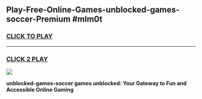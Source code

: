 
## Play-Free-Online-Games-unblocked-games-soccer-Premium #mlm0t
<h3>
<a href="https://premium.freeplayer.one?title=unblocked-games-soccer&ref=8M">CLICK TO PLAY</a></h3>
<hr>

<h3>
<a href="https://premium.freeplayer.one?title=unblocked-games-soccer&ref=8M">CLICK 2 PLAY</a>
  
</h3>

<a href="https://premium.freeplayer.one?title=unblocked-games-soccer&ref=8M"><img src="https://clearcache.store/games.png"></a>


**unblocked-games-soccer games unblocked: Your Gateway to Fun and Accessible Online Gaming**
